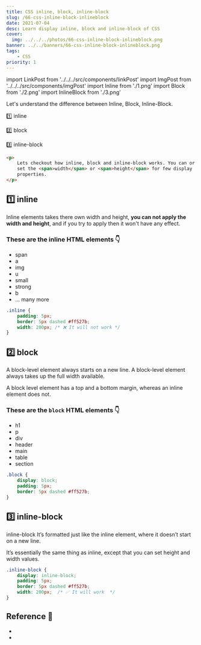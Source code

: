 ```yaml
---
title: CSS inline, block, inline-block
slug: /66-css-inline-block-inlineblock
date: 2021-07-04
desc: Learn display inline, block and inline-block of CSS
cover:
  img: ../../../photos/66-css-inline-block-inlineblock.png
banner: ../../banners/66-css-inline-block-inlineblock.png
tags:
    - CSS
priority: 1
---
```


import LinkPost from '../../../src/components/linkPost'
import ImgPost from '../../../src/components/imgPost'
import Inline from './1.png'
import Block from './2.png'
import InlineBlock from './3.png'

<p><span class='first-letter'>L</span>et's understand the difference between Inline, Block, Inline-Block.</p>

1️⃣ inline 

2️⃣ block

3️⃣ inline-block

```html
<p>
    Lets checkout how inline, block and inline-block works. You can or can't
    set the <span>width</span> or <span>height</span> for few display
    properties.
</p>
```

## 1️⃣ inline

Inline elements takes there own width and height, <b>you can not apply the width and height</b>, and if you try to apply then it won't have any effect.

### These are the inline HTML elements 👇

- span
- a
- img
- u
- small
- strong
- b
- ... many more

```css
.inline {
    padding: 5px;
    border: 5px dashed #ff527b;
    width: 200px; /* ❌ It will not work */
}
```

<ImgPost src={Inline} alt="css display inline" />

## 2️⃣ block

A block-level element always starts on a new line. A block-level element always takes up the full width available.

A block level element has a top and a bottom margin, whereas an inline element does not.

### These are the `block` HTML elements 👇

- h1
- p
- div
- header
- main
- table
- section

```css
.block {
    display: block;
    padding: 5px;
    border: 5px dashed #ff527b;
}
```      

<ImgPost src={Block} alt="css display block" width={80} />

## 3️⃣ inline-block

inline-block It’s formatted just like the inline element, where it doesn’t start on a new line. 

It’s essentially the same thing as inline, except that you can set height and width values.

```css
.inline-block {
    display: inline-block;
    padding: 5px;
    border: 5px dashed #ff527b;
    width: 200px;  /* ✅ It will work  */
}
```

<ImgPost src={InlineBlock} alt="css display inline-block" />

## Reference 🧐

- <LinkPost href="https://developer.mozilla.org/en-US/docs/Web/HTML/Inline_elements" name="MDN Docs of Inline" />
- <LinkPost href="https://developer.mozilla.org/en-US/docs/Web/HTML/Block-level_elements" name="MDN Docs of Block" />
